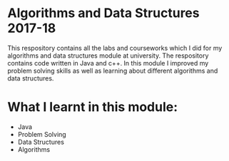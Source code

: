 # Algorithms and Data Structures 2017-18
This respository contains all the labs and courseworks which I did for my algorithms and data structures module at university. The respository contains code written in Java and c++. In this module I improved my problem solving skills as well as learning about different algorithms and data structures.

# What I learnt in this module:
  - Java
  - Problem Solving
  - Data Structures
  - Algorithms

